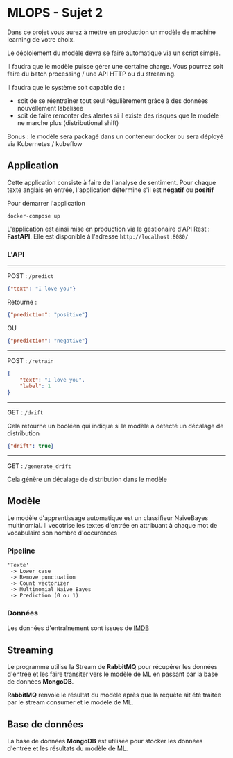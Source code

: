 # MLOPS - Sujet 2

Dans ce projet vous aurez à mettre en production un modèle de machine learning de votre choix.

Le déploiement du modèle devra se faire automatique via un script simple. 

Il faudra que le modèle puisse gérer une certaine charge. Vous pourrez soit faire du batch processing / une API HTTP ou du streaming. 

Il faudra que le système soit capable de : 

- soit de se réentraîner tout seul régulièrement grâce à des données nouvellement labelisée
- soit de faire remonter des alertes si il existe des risques que le modèle ne marche plus (distributional shift)

Bonus : le modèle sera packagé dans un conteneur docker ou sera déployé via Kubernetes / kubeflow


## Application

Cette application consiste à faire de l'analyse de sentiment.
Pour chaque texte anglais en entrée, l'application détermine s'il est **négatif** ou **positif**

Pour démarrer l'application

```
docker-compose up
```

L'application est ainsi mise en production via le gestionaire d'API Rest : **FastAPI**. Elle est disponible à l'adresse `http://localhost:8080/`

### L'API
---
POST : `/predict`
```json
{"text": "I love you"}
```
Retourne :
```json
{"prediction": "positive"}
```
OU
```json
{"prediction": "negative"}
```

---

POST : `/retrain`
```json
{
    "text": "I love you",
    "label": 1
}
```
---
GET : `/drift`

Cela retourne un booléen qui indique si le modèle a détecté un décalage de distribution
```json
{"drift": true}
```
---
GET : `/generate_drift`

Cela génère un décalage de distribution dans le modèle


## Modèle 

Le modèle d'apprentissage automatique est un classifieur NaiveBayes multinomial.
Il vecotrise les textes d'entrée en attribuant à chaque mot de vocabulaire son nombre d'occurences

### Pipeline
```
'Texte'
 -> Lower case
 -> Remove punctuation
 -> Count vectorizer
 -> Multinomial Naive Bayes
 -> Prediction (0 ou 1)
```

### Données

Les données d'entraînement sont issues de [IMDB](https://www.imdb.com/interfaces/)

## Streaming

Le programme utilise la Stream de **RabbitMQ** pour récupérer les données d'entrée et les faire transiter vers le modèle de ML en passant par la base de données **MongoDB**.

**RabbitMQ** renvoie le résultat du modèle après que la requête ait été traitée par le stream consumer et le modèle de ML.

## Base de données

La base de données **MongoDB** est utilisée pour stocker les données d'entrée et les résultats du modèle de ML.
